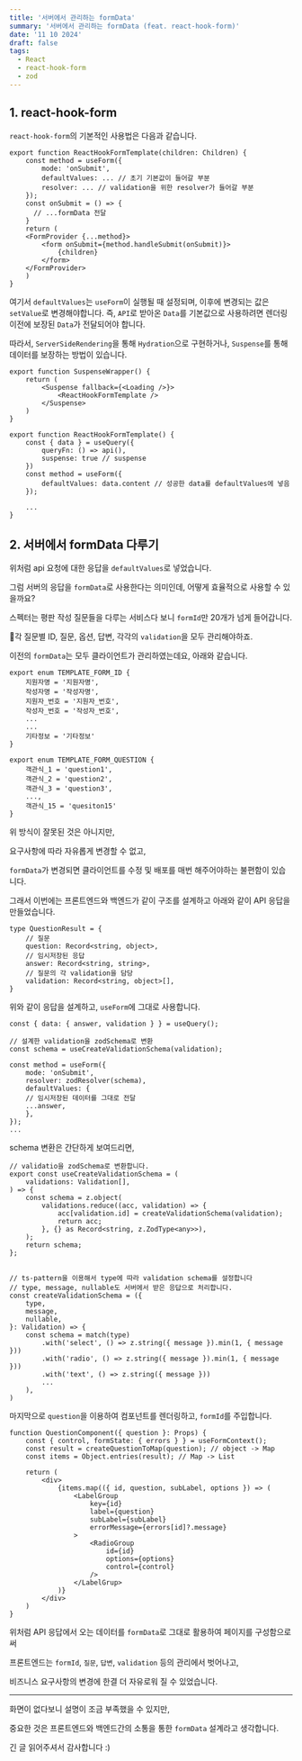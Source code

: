 ```yaml
---
title: '서버에서 관리하는 formData'
summary: '서버에서 관리하는 formData (feat. react-hook-form)'
date: '11 10 2024'
draft: false
tags:
  - React
  - react-hook-form
  - zod
---
```


## 1. react-hook-form

`react-hook-form`의 기본적인 사용법은 다음과 같습니다.

```tsx
export function ReactHookFormTemplate(children: Children) {
	const method = useForm({
	    mode: 'onSubmit',
		defaultValues: ... // 초기 기본값이 들어갈 부분
		resolver: ... // validation을 위한 resolver가 들어갈 부분
	});
	const onSubmit = () => {
	  // ...formData 전달
	}
	return (
	<FormProvider {...method}>
		<form onSubmit={method.handleSubmit(onSubmit)}>
			{children}
		</form>
	</FormProvider>
	)
}
```


여기서 `defaultValues`는 `useForm`이 실행될 때 설정되며, 이후에 변경되는 값은 `setValue`로 변경해야합니다. 즉, `API`로 받아온 `Data`를 기본값으로 사용하려면  렌더링 이전에 보장된 `Data`가 전달되어야 합니다.

따라서, `ServerSideRendering`을 통해 `Hydration`으로 구현하거나, `Suspense`를 통해 데이터를 보장하는 방법이 있습니다.

```tsx
export function SuspenseWrapper() {
	return (
		<Suspense fallback={<Loading />}>
			<ReactHookFormTemplate />
		</Suspense>
	)
}

export function ReactHookFormTemplate() {
	const { data } = useQuery({
		queryFn: () => api(),
		suspense: true // suspense
	})
	const method = useForm({
		defaultValues: data.content // 성공한 data를 defaultValues에 넣음
	});
	
	...
}

```



## 2. 서버에서 formData 다루기

위처럼 api 요청에 대한 응답을 `defaultValues`로 넣었습니다.

그럼 서버의 응답을 `formData`로 사용한다는 의미인데, 어떻게 효율적으로 사용할 수 있을까요?

스펙터는 평판 작성 질문들을 다루는 서비스다 보니 `formId`만 20개가 넘게 들어갑니다.

각 질문별 ID, 질문, 옵션, 답변, 각각의 `validation`을 모두 관리해야하죠.

이전의 `formData`는 모두 클라이언트가 관리하였는데요, 아래와 같습니다.

```tsx
export enum TEMPLATE_FORM_ID {
	지원자명 = '지원자명',
	작성자명 = '작성자명',
	지원자_번호 = '지원자_번호',
	작성자_번호 = '작성자_번호',
	...
    ...
    기타정보 = '기타정보'
}

export enum TEMPLATE_FORM_QUESTION {
	객관식_1 = 'question1',
	객관식_2 = 'question2',
	객관식_3 = 'question3',
	...,
	객관식_15 = 'quesiton15'
}
```

위 방식이 잘못된 것은 아니지만,

요구사항에 따라 자유롭게 변경할 수 없고,

`formData`가 변경되면 클라이언트를 수정 및 배포를 매번 해주어야하는 불편함이 있습니다.

그래서 이번에는 프론트엔드와 백엔드가 같이 구조를 설계하고 아래와 같이 API 응답을 만들었습니다.

```tsx
type QuestionResult = {
    // 질문
	question: Record<string, object>,
	// 임시저장된 응답
	answer: Record<string, string>,
	// 질문의 각 validation을 담당
    validation: Record<string, object>[],
}
```

위와 같이 응답을 설계하고, `useForm`에 그대로 사용합니다.

```tsx
const { data: { answer, validation } } = useQuery();

// 설계한 validation을 zodSchema로 변환
const schema = useCreateValidationSchema(validation);

const method = useForm({
	mode: 'onSubmit',
	resolver: zodResolver(schema),
	defaultValues: {
	// 임시저장된 데이터를 그대로 전달
	...answer,
	},
});
...
```

schema 변환은 간단하게 보여드리면,

```tsx
// validatio을 zodSchema로 변환합니다.
export const useCreateValidationSchema = (
	validations: Validation[],
) => {
	const schema = z.object(
		validations.reduce((acc, validation) => {
			acc[validation.id] = createValidationSchema(validation);
			return acc;
		}, {} as Record<string, z.ZodType<any>>),
	);
	return schema;
};

  
// ts-pattern을 이용해서 type에 따라 validation schema를 설정합니다
// type, message, nullable도 서버에서 받은 응답으로 처리합니다.
const createValidationSchema = ({
	type,
	message,
	nullable,
}: Validation) => {
	const schema = match(type)
		.with('select', () => z.string({ message }).min(1, { message }))
		.with('radio', () => z.string({ message }).min(1, { message }))
		.with('text', () => z.string({ message }))
		...
	),
)
```

마지막으로 `question`을 이용하여 컴포넌트를 렌더링하고, `formId`를 주입합니다.

```tsx
function QuestionComponent({ question }: Props) {
	const { control, formState: { errors } } = useFormContext();
	const result = createQuestionToMap(question); // object -> Map
	const items = Object.entries(result); // Map -> List
	
	return (
		<div>
			{items.map(({ id, question, subLabel, options }) => (
				<LabelGroup
					key={id}
					label={question}
					subLabel={subLabel}
					errorMessage={errors[id]?.message}
				>
					<RadioGroup
						id={id}
						options={options}
						control={control}
					/>
				</LabelGrup>
			)}
		</div>
	)
}
```

위처럼 API 응답에서 오는 데이터를 `formData`로 그대로 활용하여 페이지를 구성함으로써

프론트엔드는 `formId`, `질문`, `답변`, `validation` 등의 관리에서 벗어나고,

비즈니스 요구사항의 변경에 한결 더 자유로워 질 수 있었습니다.

---

화면이 없다보니 설명이 조금 부족했을 수 있지만,

중요한 것은 프론트엔드와 백엔드간의 소통을 통한 `formData` 설계라고 생각합니다.

긴 글 읽어주셔서 감사합니다 :)

